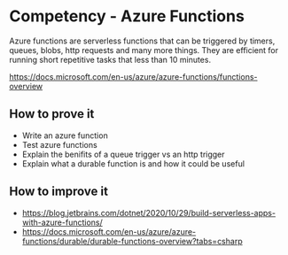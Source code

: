 # Competency - Azure Functions

Azure functions are serverless functions that can be triggered by timers, queues, blobs, http requests and many more things.
They are efficient for running short repetitive tasks that less than 10 minutes.

https://docs.microsoft.com/en-us/azure/azure-functions/functions-overview

## How to prove it
* Write an azure function
* Test azure functions
* Explain the benifits of a queue trigger vs an http trigger
* Explain what a durable function is and how it could be useful

## How to improve it
* https://blog.jetbrains.com/dotnet/2020/10/29/build-serverless-apps-with-azure-functions/
* https://docs.microsoft.com/en-us/azure/azure-functions/durable/durable-functions-overview?tabs=csharp
